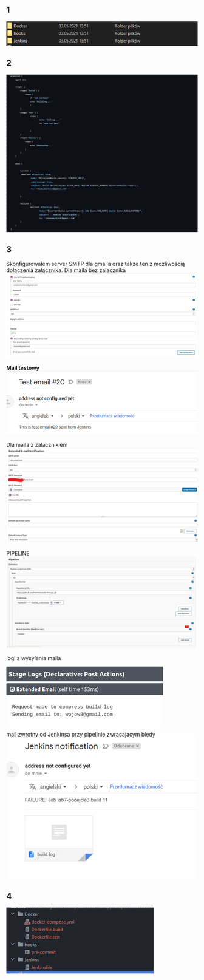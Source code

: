 ## 1
![](podzial_na_technologie.png)

## 2
![](Jenkinsfile.png)

## 3 

Skonfigurowałem server SMTP dla gmaila oraz takze ten z 
mozliwością dołączenia załącznika.
Dla maila bez zalacznika<br>
![](smpt_config_plain_email.png)

<strong>Mail testowy</strong><br>
![](img.png)

Dla maila z zalacznikiem<br>
![](smtp_config.png)

PIPELINE<br>
![](pipeline.png)

logi z wysylania maila<br>

![](post_actions.png)

mail zwrotny od Jenkinsa przy pipelinie zwracajacym bledy<br>
![](jenkins_mail_notification_result.png)

## 4
![img_1.png](img_1.png)